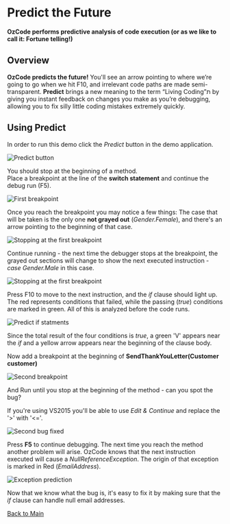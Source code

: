 # Predict the Future

**OzCode performs predictive analysis of code execution (or as we like to call it: Fortune telling!)**

## Overview

**OzCode predicts the future!** You'll see an arrow pointing to where we’re going to go when we hit F10, and irrelevant code paths are made semi-transparent. **Predict** brings a new meaning to the term “Living Coding”ת by giving you instant feedback on changes you make as you’re debugging, allowing you to fix silly little coding mistakes extremely quickly.

## Using Predict

In order to run this demo click the _Predict_ button in the demo application.  

![Predict button](Resources/predictButton.PNG)

You should stop at the beginning of a method.  
Place a breakpoint at the line of the __switch statement__ and continue the debug run (F5).

![First breakpoint](Resources/firstBreakpoint.PNG)

Once you reach the breakpoint you may notice a few things:
The case that will be taken is the only one __not grayed out__ (_Gender.Female_), and there's an arrow pointing to the beginning of that case.

![Stopping at the first breakpoint](Resources/stopAtFirstBreakpoint.PNG)

Continue running - the next time the debugger stops at the breakpoint, the grayed out sections will change to show the next executed instruction - _case Gender.Male_ in this case.

![Stopping at the first breakpoint](Resources/stopAtFirstBreakpoint2.PNG)

Press F10 to move to the next instruction, and the _if_ clause should light up.
The red represents conditions that failed, while the passing (_true_) conditions are marked in green. All of this is analyzed before the code runs.

![Predict if statments](Resources/predictIfStatements.PNG)

Since the total result of the four conditions is _true_, a green 'V' appears near the _if_ and a yellow arrow appears near the beginning of the clause body.  

Now add a breakpoint at the beginning of __SendThankYouLetter(Customer customer)__

![Second breakpoint](Resources/secondBreakpoint.PNG)

And Run until you stop at the beginning of the method - can you spot the bug?

If you're using VS2015 you'll be able to use _Edit & Continue_ and replace the '>' with '<='. 

![Second bug fixed](Resources/secondBugFixed.PNG)

Press __F5__ to continue debugging. The next time you reach the method another problem will arise.
OzCode knows that the next instruction executed will cause a _NullReferenceException_. The origin of that exception is marked in Red (_EmailAddress_).

![Exception prediction](Resources/exceptionPrediction.PNG)

Now that we know what the bug is, it's easy to fix it by making sure that the _if_ clause can handle null email addresses.

 [Back to Main](../../README.md) 

